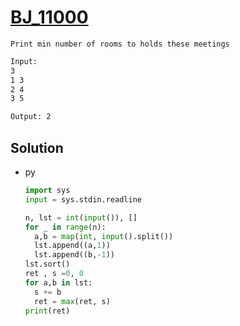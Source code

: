 # [BJ_11000](https://acmicpc.net/problem/11000)

```en
Print min number of rooms to holds these meetings
```

```txt
Input:
3
1 3
2 4
3 5

Output: 2
```

## Solution

* py

  ```py
  import sys
  input = sys.stdin.readline

  n, lst = int(input()), []
  for _ in range(n):
    a,b = map(int, input().split())
    lst.append((a,1))
    lst.append((b,-1))
  lst.sort()
  ret , s =0, 0
  for a,b in lst:
    s += b
    ret = max(ret, s)
  print(ret)
  ```

